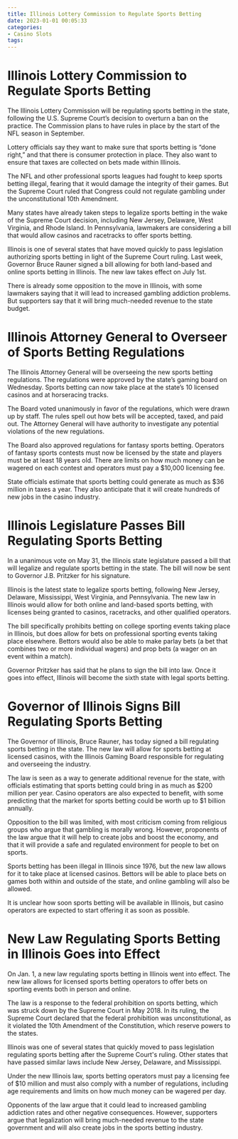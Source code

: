 ```yaml
---
title: Illinois Lottery Commission to Regulate Sports Betting
date: 2023-01-01 00:05:33
categories:
- Casino Slots
tags:
---
```



#  Illinois Lottery Commission to Regulate Sports Betting

The Illinois Lottery Commission will be regulating sports betting in the state, following the U.S. Supreme Court’s decision to overturn a ban on the practice. The Commission plans to have rules in place by the start of the NFL season in September.

Lottery officials say they want to make sure that sports betting is “done right,” and that there is consumer protection in place. They also want to ensure that taxes are collected on bets made within Illinois.

The NFL and other professional sports leagues had fought to keep sports betting illegal, fearing that it would damage the integrity of their games. But the Supreme Court ruled that Congress could not regulate gambling under the unconstitutional 10th Amendment.

Many states have already taken steps to legalize sports betting in the wake of the Supreme Court decision, including New Jersey, Delaware, West Virginia, and Rhode Island. In Pennsylvania, lawmakers are considering a bill that would allow casinos and racetracks to offer sports betting.

Illinois is one of several states that have moved quickly to pass legislation authorizing sports betting in light of the Supreme Court ruling. Last week, Governor Bruce Rauner signed a bill allowing for both land-based and online sports betting in Illinois. The new law takes effect on July 1st.

There is already some opposition to the move in Illinois, with some lawmakers saying that it will lead to increased gambling addiction problems. But supporters say that it will bring much-needed revenue to the state budget.

#  Illinois Attorney General to Overseer of Sports Betting Regulations

The Illinois Attorney General will be overseeing the new sports betting regulations. The regulations were approved by the state’s gaming board on Wednesday. Sports betting can now take place at the state’s 10 licensed casinos and at horseracing tracks.

The Board voted unanimously in favor of the regulations, which were drawn up by staff. The rules spell out how bets will be accepted, taxed, and paid out. The Attorney General will have authority to investigate any potential violations of the new regulations.

The Board also approved regulations for fantasy sports betting. Operators of fantasy sports contests must now be licensed by the state and players must be at least 18 years old. There are limits on how much money can be wagered on each contest and operators must pay a $10,000 licensing fee.

State officials estimate that sports betting could generate as much as $36 million in taxes a year. They also anticipate that it will create hundreds of new jobs in the casino industry.

#  Illinois Legislature Passes Bill Regulating Sports Betting

In a unanimous vote on May 31, the Illinois state legislature passed a bill that will legalize and regulate sports betting in the state. The bill will now be sent to Governor J.B. Pritzker for his signature.

Illinois is the latest state to legalize sports betting, following New Jersey, Delaware, Mississippi, West Virginia, and Pennsylvania. The new law in Illinois would allow for both online and land-based sports betting, with licenses being granted to casinos, racetracks, and other qualified operators.

The bill specifically prohibits betting on college sporting events taking place in Illinois, but does allow for bets on professional sporting events taking place elsewhere. Bettors would also be able to make parlay bets (a bet that combines two or more individual wagers) and prop bets (a wager on an event within a match).

Governor Pritzker has said that he plans to sign the bill into law. Once it goes into effect, Illinois will become the sixth state with legal sports betting.

#  Governor of Illinois Signs Bill Regulating Sports Betting

The Governor of Illinois, Bruce Rauner, has today signed a bill regulating sports betting in the state. The new law will allow for sports betting at licensed casinos, with the Illinois Gaming Board responsible for regulating and overseeing the industry.

The law is seen as a way to generate additional revenue for the state, with officials estimating that sports betting could bring in as much as $200 million per year. Casino operators are also expected to benefit, with some predicting that the market for sports betting could be worth up to $1 billion annually.

Opposition to the bill was limited, with most criticism coming from religious groups who argue that gambling is morally wrong. However, proponents of the law argue that it will help to create jobs and boost the economy, and that it will provide a safe and regulated environment for people to bet on sports.

Sports betting has been illegal in Illinois since 1976, but the new law allows for it to take place at licensed casinos. Bettors will be able to place bets on games both within and outside of the state, and online gambling will also be allowed.

It is unclear how soon sports betting will be available in Illinois, but casino operators are expected to start offering it as soon as possible.

#  New Law Regulating Sports Betting in Illinois Goes into Effect

On Jan. 1, a new law regulating sports betting in Illinois went into effect. The new law allows for licensed sports betting operators to offer bets on sporting events both in person and online.

The law is a response to the federal prohibition on sports betting, which was struck down by the Supreme Court in May 2018. In its ruling, the Supreme Court declared that the federal prohibition was unconstitutional, as it violated the 10th Amendment of the Constitution, which reserve powers to the states.

Illinois was one of several states that quickly moved to pass legislation regulating sports betting after the Supreme Court's ruling. Other states that have passed similar laws include New Jersey, Delaware, and Mississippi.

Under the new Illinois law, sports betting operators must pay a licensing fee of $10 million and must also comply with a number of regulations, including age requirements and limits on how much money can be wagered per day.

Opponents of the law argue that it could lead to increased gambling addiction rates and other negative consequences. However, supporters argue that legalization will bring much-needed revenue to the state government and will also create jobs in the sports betting industry.